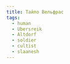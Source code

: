 ```yaml
---
title: Тайло Вельфрас
tags:
  - human
  - Ubersreik
  - Altdorf
  - soldier
  - cultist
  - slaanesh
---
```

